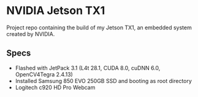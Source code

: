 # NVIDIA Jetson TX1

Project repo containing the build of my Jetson TX1, an embedded system created by NVIDIA.

## Specs

- Flashed with JetPack 3.1 (L4t 28.1, CUDA 8.0, cuDNN 6.0, OpenCV4Tegra 2.4.13)
- Installed Samsung 850 EVO 250GB SSD and booting as root directory
- Logitech c920 HD Pro Webcam
